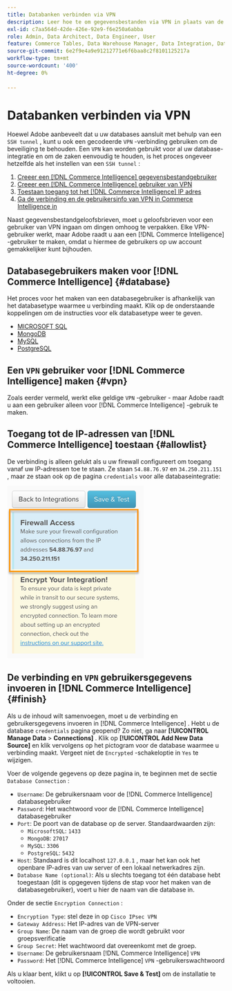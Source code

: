```yaml
---
title: Databanken verbinden via VPN
description: Leer hoe te om gegevensbestanden via VPN in plaats van de Tunnel van SSH te verbinden.
exl-id: c7aa564d-42de-426e-92e9-f6e250a6abba
role: Admin, Data Architect, Data Engineer, User
feature: Commerce Tables, Data Warehouse Manager, Data Integration, Data Import/Export
source-git-commit: 6e2f9e4a9e91212771e6f6baa8c2f8101125217a
workflow-type: tm+mt
source-wordcount: '400'
ht-degree: 0%

---
```


# Databanken verbinden via VPN

Hoewel Adobe aanbeveelt dat u uw databases aansluit met behulp van een `SSH tunnel` , kunt u ook een gecodeerde `VPN` -verbinding gebruiken om de beveiliging te behouden. Een `VPN` kan worden gebruikt voor al uw database-integratie en om de zaken eenvoudig te houden, is het proces ongeveer hetzelfde als het instellen van een `SSH tunnel` :

1. [Creeer een  [!DNL Commerce Intelligence]  gegevensbestandgebruiker](#database)
1. [Creeer een  [!DNL Commerce Intelligence]  gebruiker van VPN](#vpn)
1. [Toestaan toegang tot het  [!DNL Commerce Intelligence]  IP adres](#allowlist)
1. [Ga de verbinding en de gebruikersinfo van VPN in Commerce Intelligence in](#finish)

Naast gegevensbestandgeloofsbrieven, moet u geloofsbrieven voor een gebruiker van VPN ingaan om dingen omhoog te verpakken. Elke VPN-gebruiker werkt, maar Adobe raadt u aan een [!DNL Commerce Intelligence] -gebruiker te maken, omdat u hiermee de gebruikers op uw account gemakkelijker kunt bijhouden.

## Databasegebruikers maken voor [!DNL Commerce Intelligence] {#database}

Het proces voor het maken van een databasegebruiker is afhankelijk van het databasetype waarmee u verbinding maakt. Klik op de onderstaande koppelingen om de instructies voor elk databasetype weer te geven.

* [MICROSOFT SQL](../integrations/microsoft-sql-server.md)
* [MongoDB](../integrations/databases-via-a-vpn.md)
* [MySQL](../integrations/mysql-via-a-direct-connection.md)
* [PostgreSQL](../integrations/postgresql.md)

## Een `VPN` gebruiker voor [!DNL Commerce Intelligence] maken {#vpn}

Zoals eerder vermeld, werkt elke geldige `VPN` -gebruiker - maar Adobe raadt u aan een gebruiker alleen voor [!DNL Commerce Intelligence] -gebruik te maken.

## Toegang tot de IP-adressen van [!DNL Commerce Intelligence] toestaan {#allowlist}

De verbinding is alleen gelukt als u uw firewall configureert om toegang vanaf uw IP-adressen toe te staan. Ze staan `54.88.76.97` en `34.250.211.151` , maar ze staan ook op de pagina `credentials` voor alle databaseintegratie:

![ MBI_Allow_Access_IPs.png ](../../../assets/MBI_allow_access_IPs.png)

## De verbinding en `VPN` gebruikersgegevens invoeren in [!DNL Commerce Intelligence] {#finish}

Als u de inhoud wilt samenvoegen, moet u de verbinding en gebruikersgegevens invoeren in [!DNL Commerce Intelligence] . Hebt u de database `credentials` pagina geopend? Zo niet, ga naar **[!UICONTROL Manage Data** > **Connections]** . Klik op **[!UICONTROL Add New Data Source]** en klik vervolgens op het pictogram voor de database waarmee u verbinding maakt. Vergeet niet de `Encrypted` -schakeloptie in `Yes` te wijzigen.

Voer de volgende gegevens op deze pagina in, te beginnen met de sectie `Database Connection` :

* `Username`: De gebruikersnaam voor de [!DNL Commerce Intelligence] databasegebruiker
* `Password`: Het wachtwoord voor de [!DNL Commerce Intelligence] databasegebruiker
* `Port`: De poort van de database op de server. Standaardwaarden zijn:
   * `MicrosoftSQL`: `1433`
   * `MongoDB`: `27017`
   * `MySQL`: `3306`
   * `PostgreSQL`: `5432`
* `Host`: Standaard is dit localhost `127.0.0.1` , maar het kan ook het openbare IP-adres van uw server of een lokaal netwerkadres zijn.
* `Database Name (optional)`: Als u slechts toegang tot één database hebt toegestaan (dit is opgegeven tijdens de stap voor het maken van de databasegebruiker), voert u hier de naam van die database in.

Onder de sectie `Encryption Connection` :

* `Encryption Type`: stel deze in op `Cisco IPsec VPN`
* `Gateway Address`: Het IP-adres van de VPN-server
* `Group Name`: De naam van de groep die wordt gebruikt voor groepsverificatie
* `Group Secret`: Het wachtwoord dat overeenkomt met de groep.
* `Username`: De gebruikersnaam [!DNL Commerce Intelligence] `VPN`
* `Password`: Het [!DNL Commerce Intelligence] `VPN` -gebruikerswachtwoord

Als u klaar bent, klikt u op **[!UICONTROL Save & Test]** om de installatie te voltooien.

